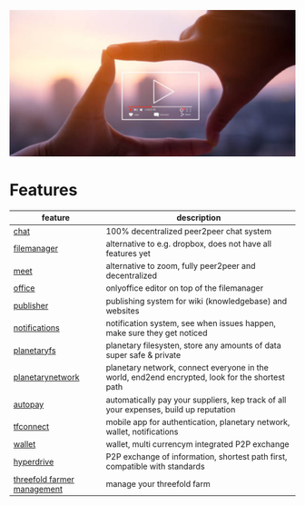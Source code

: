 ![](img/features.png)

# Features

| feature                                              | description                                                                                     |
| ---------------------------------------------------- | ----------------------------------------------------------------------------------------------- |
| [chat](chat)                                         | 100% decentralized peer2peer chat system                                                        |
| [filemanager](filemanager)                           | alternative to e.g. dropbox, does not have all features yet                                     |
| [meet](meet)                                         | alternative to zoom, fully peer2peer and decentralized                                          |
| [office](office)                                     | onlyoffice editor on top of the filemanager                                                     |
| [publisher](publisher)                               | publishing system for wiki (knowledgebase) and websites                                         |
| [notifications](notifications)                       | notification system, see when issues happen, make sure they get noticed                         |
| [planetaryfs](planetaryfs)                           | planetary filesysten, store any amounts of data super safe & private                            |
| [planetarynetwork](planetarynetwork)                 | planetary network, connect everyone in the world, end2end encrypted, look for the shortest path |
| [autopay](autopay)                                   | automatically pay your suppliers, kep track of all your expenses, build up reputation           |
| [tfconnect](tconnect)                                | mobile app for authentication, planetary network, wallet, notifications                         |
| [wallet](wallet)                                     | wallet, multi currencym integrated P2P exchange                                                 |
| [hyperdrive](hyperdrive)                             | P2P exchange of information, shortest path first, compatible with standards                     |
| [threefold farmer management](threefold_farmer_mgmt) | manage your threefold farm                                                                      |
